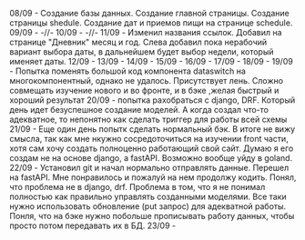 08/09 - Создание базы данных. Создание главной страницы. Создание страницы shedule. Создание дат и приемов пищи на странице schedule.
09/09 - -//-
10/09 - -//-
11/09 - Изменил названия ссылок. Добавил на странице "Дневник" месяц и год. Слева добавил пока нерабочий вариант выбора даты, в дальнейшем будет выбор недели, который именяет даты.
12/09 - 
13/09 - 
14/09 - 
15/09 -
16/09 - 
17/09 - 
18/09 - 
19/09 - Попытка поменять большой код компонента dataswitch на многокомпонентный, однако не удалось. Присутствует лень. Сложно совмещать изучение нового и во фронте, и в бэке ,желая быстрый и хороший результат
20/09 - попытка рахобраться с django, DRF. Который день идет безуспешное создание моделей. А когда создал что-то адекватное, то непонятно как сделать триггер для работы всей схемы
21/09 - Еще один день попытк  сделать нормальный бэк. В итоге не вижу смысла, так как мне нкужно сосредоточиться на изучении front части, хотя сам хочу создать полноценно работающий свой сайт. Думаю я его создам не на основе django, а fastAPI. Возможно вообще уйду в goland.
22/09 - Установил git и начал нормально отправлять данные. Перешел на fastAPI. Мне понравилось и пожалуй на нем продолжу кодить. Понял, что проблема не в django, drf. Проблема в том, что я не понимал полностью как правильно управлять созданными моделями. Все таки нужно использовать обновление (put запрос) для адекватной работы. Понля, что на бэке нужно побольше прописывать работу данных, чтобы просто потом передавать их в БД.
23/09 - 
